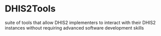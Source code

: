 # DHIS2Tools
suite of tools that allow DHIS2 implementers to interact with their DHIS2 instances without requiring advanced software development skills
